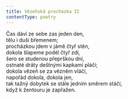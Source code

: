 ```yaml
---
title: Vězeňská procházka II
contentType: poetry
---
```


Čas dáví ze sebe zas jeden den,  
tělu i duši břemenem;  
procházkou jdem v jámě čtyř stěn,  
dokola šlapeme podél čtyř zdí,  
šero se studenou přeprškou dní,  
ostnaté dráty deštnými kapkami pláčí;  
dokola vězeň se za vězněm vláčí,  
napořád dokola, dokola jen,  
tak tažný dobytek se stále jedním směrem stáčí,  
když k žentouru je zapřažen.
